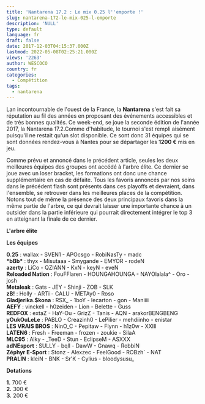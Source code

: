 ```yaml
---
title: 'Nantarena 17.2 : Le mix 0.25 l''emporte !'
slug: nantarena-172-le-mix-025-l-emporte
description: 'NULL'
type: default
language: fr
draft: false
date: 2017-12-03T04:15:37.000Z
lastmod: 2022-05-08T02:25:21.000Z
views: '2263'
author: WESCOCO
country: fr
categories:
  - Compétition
tags:
  - nantarena
---
```

Lan incontournable de l'ouest de la France, la **Nantarena** s'est fait sa réputation au fil des années en proposant des événements accessibles et de très bonnes qualités. Ce week-end, se joue la seconde édition de l'année 2017, la Nantarena 17.2.Comme d'habitude, le tournoi s'est rempli aisément puisqu'il ne restait qu'un slot disponible. Ce sont donc 31 équipes qui se sont données rendez-vous à Nantes pour se départager les **1200 €** mis en jeu.

Comme prévu et annoncé dans le précédent article, seules les deux meilleures équipes des groupes ont accédé à l'arbre élite. Ce dernier se joue avec un loser bracket, les formations ont donc une chance supplémentaire en cas de défaite. Tous les favoris annoncés par nos soins dans le précédent flash sont présents dans ces playoffs et devraient, dans l'ensemble, se retrouver dans les meilleures places de la compétition. Notons tout de même la présence des deux principaux favoris dans la même partie de l'arbre, ce qui devrait laisser une importante chance à un outsider dans la partie inférieure qui pourrait directement intégrer le top 3 en atteignant la finale de ce dernier.

**L'arbre élite**

**Les équipes**

**0.25** : wallax - SVEN1 - APOcsgo - RobiNasTy - madc  
**\*bBb\*** : thyx - Misutaaa - Smygande - EMYOR - rodeN  
**azerty** : LiCo - QZIANN - KxN - keyN - eveN  
**Reloaded Nation** : FouFFlaren - HOUNGAHOUNGA - NAYOlalala^ - Oro - josh  
**Metaleak** : Gats - JEY - Shinji - ZOB - SLK  
**zB!** : Holly - ARTi - CALU - METAy0 - Roso  
**Gladjerika.$kona** : RSX\_ - 1boY - lecarton - gon - Maniiii  
**AEFY** : vinckell - h0zeiden - Lion - Belette - Guss  
**REDFOX** : extaZ - HaY-Ou - GrizZ - Tanis - AQN - arakorBENGBENG  
**yOukOuLeLe** : PABLO - Creazinh0 - LePilier - mehdiinho - enistar  
**LES VRAIS BROS** : NinO\_C - Pepitaw - Flynn - h1z0w - XXIII  
**LATEN6** : Fresh - Freeman - frozen - zoukie - SilaA  
**MLC95** : Alky - \_TeeD - Stun - EclipseM - ASXXX  
**adNEsport** : SULLY - bqll - DawW - Gnawq - RobbiN  
**Zéphyr E-Sport** : Stonz - Alexzec - FeelGood - ROBzh\` - NAT  
**PRALIN** : kleiN - BNK - Sr'K - Cylius - bloodysusu\_

**Dotations**

**1.** 700 €  
**2.** 300 €  
**3.** 200 €
